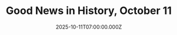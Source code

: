 ---
title: "Good News in History, October 11"
date: 2025-10-11T07:00:00.000Z
category: Human Kindness
externalLink: "https://www.goodnewsnetwork.org/events061011/"
image: ""
excerpt: "50 years ago today, Saturday Night Live premiered on NBC with George Carlin as host. The seminal comedy television program in American history, SNL has launched the careers of dozens of talented writers, comics, and actors. Broadcast from Studio 8H at NBC’s headquarters in the Comcast Building at 30 Rockefeller Plaza, SNL has aired 948 […] The post Good News…"
---